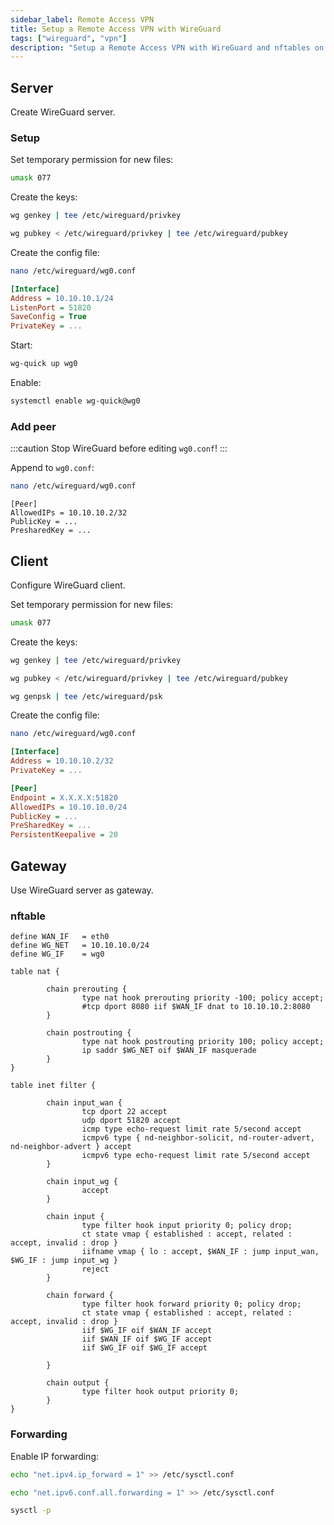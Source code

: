 ```yaml
---
sidebar_label: Remote Access VPN
title: Setup a Remote Access VPN with WireGuard
tags: ["wireguard", "vpn"]
description: "Setup a Remote Access VPN with WireGuard and nftables on Debain 12"
---
```


## Server

Create WireGuard server.

### Setup

Set temporary permission for new files:
```bash
umask 077
```

Create the keys:
```bash
wg genkey | tee /etc/wireguard/privkey
```

```bash
wg pubkey < /etc/wireguard/privkey | tee /etc/wireguard/pubkey
```

Create the config file:
```bash
nano /etc/wireguard/wg0.conf
```

```ini
[Interface]
Address = 10.10.10.1/24
ListenPort = 51820
SaveConfig = True
PrivateKey = ...
```

Start:
```bash
wg-quick up wg0
```

Enable:
```bash
systemctl enable wg-quick@wg0
```

### Add peer

:::caution
Stop WireGuard before editing `wg0.conf`!
:::

Append to `wg0.conf`:
```bash
nano /etc/wireguard/wg0.conf
```
```
[Peer]
AllowedIPs = 10.10.10.2/32
PublicKey = ...
PresharedKey = ...
```

## Client

Configure WireGuard client.

Set temporary permission for new files:
```bash
umask 077
```

Create the keys:
```bash
wg genkey | tee /etc/wireguard/privkey
```

```bash
wg pubkey < /etc/wireguard/privkey | tee /etc/wireguard/pubkey
```

```bash
wg genpsk | tee /etc/wireguard/psk
```

Create the config file:
```bash
nano /etc/wireguard/wg0.conf
```

```ini
[Interface]
Address = 10.10.10.2/32
PrivateKey = ...

[Peer]
Endpoint = X.X.X.X:51820
AllowedIPs = 10.10.10.0/24
PublicKey = ...
PreSharedKey = ...
PersistentKeepalive = 20
```

## Gateway

Use WireGuard server as gateway.

### nftable

```
define WAN_IF   = eth0
define WG_NET   = 10.10.10.0/24
define WG_IF    = wg0

table nat {

        chain prerouting {
                type nat hook prerouting priority -100; policy accept;
                #tcp dport 8080 iif $WAN_IF dnat to 10.10.10.2:8080
        }

        chain postrouting {
                type nat hook postrouting priority 100; policy accept;
                ip saddr $WG_NET oif $WAN_IF masquerade
        }
}

table inet filter {

        chain input_wan {
                tcp dport 22 accept
                udp dport 51820 accept
                icmp type echo-request limit rate 5/second accept
                icmpv6 type { nd-neighbor-solicit, nd-router-advert, nd-neighbor-advert } accept
                icmpv6 type echo-request limit rate 5/second accept
        }

        chain input_wg {
                accept
        }

        chain input {
                type filter hook input priority 0; policy drop;
                ct state vmap { established : accept, related : accept, invalid : drop }
                iifname vmap { lo : accept, $WAN_IF : jump input_wan, $WG_IF : jump input_wg }
                reject
        }

        chain forward {
                type filter hook forward priority 0; policy drop;
                ct state vmap { established : accept, related : accept, invalid : drop }
                iif $WG_IF oif $WAN_IF accept
                iif $WAN_IF oif $WG_IF accept
				iif $WG_IF oif $WG_IF accept

        }

        chain output {
                type filter hook output priority 0;
        }
}
```

### Forwarding

Enable IP forwarding:
```bash
echo "net.ipv4.ip_forward = 1" >> /etc/sysctl.conf
```

```bash
echo "net.ipv6.conf.all.forwarding = 1" >> /etc/sysctl.conf
```

```bash
sysctl -p
```
